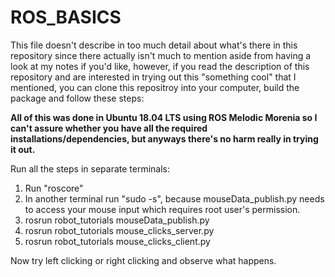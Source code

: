 # ROS_BASICS

This file doesn't describe in too much detail about what's there in this repository since there actually isn't much to mention aside from having a look at my notes if you'd like, however, if you read the description of this repository and are interested in trying out this "something cool" that I mentioned, you can clone this repositroy into your computer, build the package and follow these steps:

**All of this was done in Ubuntu 18.04 LTS using ROS Melodic Morenia so I can't assure whether you have all the required installations/dependencies, but anyways there's no harm really in trying it out.**

Run all the steps in separate terminals:
1. Run "roscore"
2. In another terminal run "sudo -s", because mouseData_publish.py needs to access your mouse input which requires root user's permission.
3. rosrun robot_tutorials mouseData_publish.py
4. rosrun robot_tutorials mouse_clicks_server.py
5. rosrun robot_tutorials mouse_clicks_client.py

Now try left clicking or right clicking and observe what happens.

